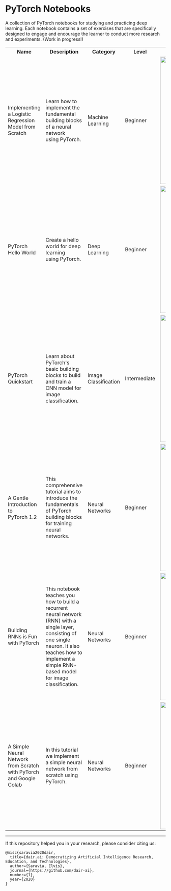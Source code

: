 # PyTorch Notebooks
A collection of PyTorch notebooks for studying and practicing deep learning. Each notebook contains a set of exercises that are specifically designed to engage and encourage the learner to conduct more research and experiments. (Work in progress!)

<table class="tg">
  <tr>
    <th class="tg-yw4l"><b>Name</b></th>
    <th class="tg-yw4l"><b>Description</b></th>
    <th class="tg-yw4l"><b>Category</b></th>
    <th class="tg-yw41"><b>Level</b></th>
    <th class="tg-yw4l"><b>Link </b></th>
    <th class="tg-yw4l"><b>Blog </b></th>
    
  </tr>
  
  <tr>
    <td class="tg-yw4l">Implementing a Logistic Regression Model from Scratch</td>
    <td class="tg-yw4l">Learn how to implement the fundamental building blocks of a neural network using PyTorch.</td>
    <td class="tg-yw4l">Machine Learning</td>
    <td class="tg-yw4l">Beginner</td>
    <td class="tg-yw4l"><a href="https://colab.research.google.com/drive/1AWXvwvyoOczCugTTULLbIPYIh2_GS2Aq">
  <img src="https://colab.research.google.com/assets/colab-badge.svg" width = '400px' >
</a></td>
    <td class="tg-yw4l"><a href="https://medium.com/dair-ai/implementing-a-logistic-regression-model-from-scratch-with-pytorch-24ea062cd856?source=friends_link&sk=49dcddb17d1d021d2d677f3666c884636">read</a></td>
  </tr>
  
  
  <tr>
    <td class="tg-yw4l">PyTorch Hello World</td>
    <td class="tg-yw4l">Create a hello world for deep learning using PyTorch.</td>
    <td class="tg-yw4l">Deep Learning</td>
    <td class="tg-yw4l">Beginner</td>
    <td class="tg-yw4l"><a href="https://colab.research.google.com/drive/1ac0K9_aa46c77XEeYtaMAfSOfmH1Bl9L">
  <img src="https://colab.research.google.com/assets/colab-badge.svg" width = '400px' >
</a></td>
    <td class="tg-yw4l"><a href="https://medium.com/dair-ai/a-first-shot-at-deep-learning-with-pytorch-4a8252d30c75?sk=729868741e9809dc3bba6e28a4d7af10">read</a></td>
  </tr>
  
  <tr>
    <td class="tg-yw4l">PyTorch Quickstart</td>
    <td class="tg-yw4l">Learn about PyTorch's basic building blocks to build and train a CNN model for image classification.</td>
    <td class="tg-yw4l">Image Classification</td>
    <td class="tg-yw4l">Intermediate</td>
    <td class="tg-yw4l"><a href="https://colab.research.google.com/github/omarsar/pytorch_notebooks/blob/master/pytorch_quick_start.ipynb">
  <img src="https://colab.research.google.com/assets/colab-badge.svg" width = '400px' >
</a></td>
    <td class="tg-yw4l"><a href="https://medium.com/dair-ai/pytorch-1-2-quickstart-with-google-colab-6690a30c38d">read</a></td>
  </tr>

  <tr>
    <td class="tg-yw4l">A Gentle Introduction to PyTorch 1.2</td>
    <td class="tg-yw4l">This comprehensive tutorial aims to introduce the fundamentals of PyTorch building blocks for training neural networks.</td>
    <td class="tg-yw4l">Neural Networks</td>
    <td class="tg-yw4l">Beginner</td>
    <td class="tg-yw4l"><a href="https://colab.research.google.com/github/omarsar/pytorch_notebooks/blob/master/A_Gentle_Introduction_to_PyTorch_1_2.ipynb">
  <img src="https://colab.research.google.com/assets/colab-badge.svg" width = '400px' >
</a></td>
    <td class="tg-yw4l"><a href="https://medium.com/dair-ai/pytorch-1-2-introduction-guide-f6fa9bb7597c">read</a></td>
  </tr>
  
  <tr>
    <td class="tg-yw4l">Building RNNs is Fun with PyTorch</td>
    <td class="tg-yw4l">This notebook teaches you how to build a recurrent neural network (RNN) with a single layer, consisting of one single neuron. It also teaches how to implement a simple RNN-based model for image classification.</td>
    <td class="tg-yw4l">Neural Networks</td>
    <td class="tg-yw4l">Beginner</td>
    <td class="tg-yw4l"><a href="https://colab.research.google.com/drive/1NVuWLZ0cuXPAtwV4Fs2KZ2MNla0dBUas#scrollTo=FD98PsQi8CRv">
  <img src="https://colab.research.google.com/assets/colab-badge.svg" width = '400px' >
</a></td>
    <td class="tg-yw4l"><a href="https://medium.com/dair-ai/building-rnns-is-fun-with-pytorch-and-google-colab-3903ea9a3a79">read</a></td>
  </tr>
  
   <tr>
    <td class="tg-yw4l">A Simple Neural Network from Scratch with PyTorch and Google Colab</td>
    <td class="tg-yw4l">In this tutorial we implement a simple neural network from scratch using PyTorch.</td>
    <td class="tg-yw4l">Neural Networks</td>
    <td class="tg-yw4l">Beginner</td>
    <td class="tg-yw4l"><a href="https://colab.research.google.com/drive/109gHWFUlUzuwhgXROpzIuVoSPZA_qeoy?authuser=1">
  <img src="https://colab.research.google.com/assets/colab-badge.svg" width = '400px' >
</a></td>
    <td class="tg-yw4l"><a href="https://medium.com/dair-ai/a-simple-neural-network-from-scratch-with-pytorch-and-google-colab-c7f3830618e0">read</a></td>
  </tr>
  
</table>

---

If this repository helped you in your research, please consider citing us:

```
@misc{saravia2020dair,
  title={dair.ai: Democratizing Artificial Intelligence Research, Education, and Technologies},
  author={Saravia, Elvis},
  journal={https://github.com/dair-ai},
  number={1},
  year={2020}
}
```

